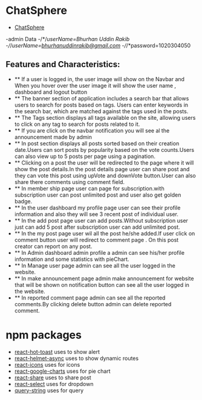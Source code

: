 # ChatSphere

- [ChatSphere](https://chatspher.web.app/)

-admin Data
-/*/*userName=Bhurhan Uddin Rakib
-/*/*userName=bhurhanuddinrakib@gmail.com
-/*/*password=1020304050

## Features and Characteristics:

- \*\* If a user is logged in, the user image will show on the Navbar and When you hover over the user image it will show the user name , dashboard and logout button
- \*\* The banner section of application includes a search bar that allows users to search for posts based on tags. Users can enter keywords in the search bar, which are matched against the tags used in the posts.
- \*\* The Tags section displays all tags available on the site, allowing users to click on any tag to search for posts related to it.
- \*\* If you are click on the navbar notification you will see al the announcement made by admin
- \*\* In post section displays all posts sorted based on their creation date.Users can sort posts by popularity based on the vote counts.Users can also view up to 5 posts per page using a pagination.
- \*\* Clicking on a post the user will be redirected to the page where it will show the post details.In the post details page user can share post and they can vote this post using upVote and downVote button.User can also share there comments using comment field.
- \*\* In member ship page user can page for subscription.with subscription user can post unlimited post and user also get golden badge.
- \*\* In the user dashboard my profile page user can see their profile information and also they will see 3 recent post of individual user.
- \*\* In the add post page user can add posts.Without subscription user just can add 5 post after subscription user can add unlimited post.
- \*\* In the my post page user wil all the post he/she added.If user click on comment button user will redirect to comment page . On this post creator can report on any post.
- \*\* In Admin dashboard admin profile a admin can see his/her profile information and some statistics with pieChart.
- \*\* In Manage user page admin can see all the user logged in the website.
- \*\* In make announcement page admin make announcement for website that will be shown on notification button can see all the user logged in the website.
- \*\* In reported comment page admin can see all the reported comments.By clicking delete button admin can delete reported comment.

# npm packages

- [react-hot-toast](https://react-hot-toast.com/) uses to show alert
- [react-helmet-async](https://www.npmjs.com/package/react-helmet-async) uses to show dynamic routes
- [react-icons](https://react-icons.github.io/react-icons/) uses for icons
- [react-google-charts](https://www.react-google-charts.com/) uses for pie chart
- [react-share](https://www.npmjs.com/package/react-share) uses to share post
- [react-select](https://react-select.com/) uses for dropdown
- [query-string](https://www.npmjs.com/package/query-string) uses for query
